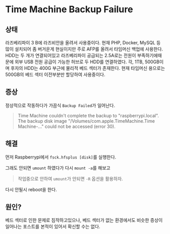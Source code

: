 # Time Machine Backup Failure

## 상태

라즈베리파이 3 B에 라즈비안을 올려서 사용중이다. 현재 PHP, Docker, MySQL 등 많이 설치되어 좀 버거운게 현실이지만 주로 AFP를 올려서 타임머신 백업에 사용한다.
HDD는 두 개가 연결되어있고 라즈베리파이 공급되는 2.5A로는 전원이 부족하기에때문에 외부 USB 전원 공급이 가능한 허브로 두 HDD를 연결하였다.
각, 1TB, 500GB이며 후자의 HDD는 400G 부근에 물리적 베드 섹터가 존재한다. 
현재 타임머신 용으로는 500GB의 베드 섹터 이전부분만 할당하여 사용중이다.

## 증상

정상적으로 작동하다가 가끔식 `Backup Failed`가 일어난다.

> Time Machine couldn't complete the backup to "raspberrypi.local".
> The backup disk image "/Volumes/com.apple.TimeMachine.Time Machine-..." could not be accessed (error 30).


## 해결

먼저 Raspberrypi에서 `fsck.hfsplus [disk]`를 실행한다.

그래도 안되면 `umount` 하였다가 다시 `mount -a`를 해보고
> 작업중으로 안하여 `umount`가 안되면 `-R` 옵션을 활용하자.

다시 안될시 reboot을 한다. 

## 원인?

베드 섹터로 인한 문제로 짐작하고있으나, 베드 섹터가 없는 환경에서도 비슷한 증상이 일어나는 포스트를 본적이 있어서 확신할 수는 없다.

